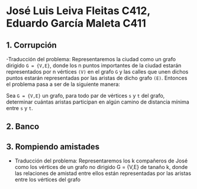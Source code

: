 # José Luis Leiva Fleitas C412, Eduardo García Maleta C411

## 1. Corrupción 

-Traducción del problema:
Representaremos la ciudad como un grafo dirigido `G = {V,E}`, donde los n puntos importantes de la ciudad estarán representados por n vértices `(V)` en el grafo `G` y las calles que unen dichos puntos estarán representadas por las aristas de dicho grafo `(E)`. Entonces el problema pasa a ser de la siguiente manera:

Sea `G = {V,E}` un grafo, para todo par de vértices `s` y `t` del grafo, determinar cuántas aristas participan en algún camino de distancia mínima entre `s` y `t`.



## 2. Banco


## 3. Rompiendo amistades

- Traducción del problema:
Representaremos los k compañeros de José como los vértices de un grafo no dirigido G = {V,E} de tanaño k, donde las relaciones de amistad entre ellos están representadas por las aristas entre los vértices del grafo